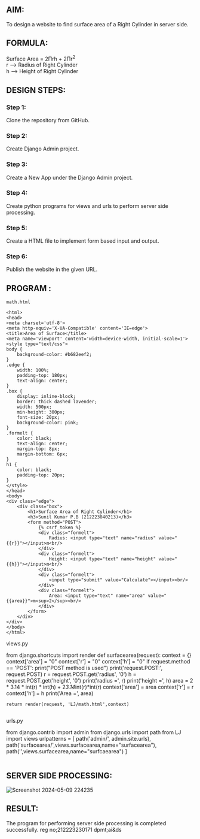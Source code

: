 ## AIM:
To design a website to find surface area of a Right Cylinder in server side.

## FORMULA:
Surface Area = 2Πrh + 2Πr<sup>2</sup>
<br>r --> Radius of Right Cylinder
<br>h --> Height of Right Cylinder

## DESIGN STEPS:

### Step 1:
Clone the repository from GitHub.

### Step 2:
Create Django Admin project.

### Step 3:
Create a New App under the Django Admin project.

### Step 4:
Create python programs for views and urls to perform server side processing.

### Step 5:
Create a HTML file to implement form based input and output.

### Step 6:
Publish the website in the given URL.

## PROGRAM :
```
math.html

<html>
<head>
<meta charset='utf-8'>
<meta http-equiv='X-UA-Compatible' content='IE=edge'>
<title>Area of Surface</title>
<meta name='viewport' content='width=device-width, initial-scale=1'>
<style type="text/css">
body {
    background-color: #b682eef2;
}
.edge {
    width: 100%;
    padding-top: 180px;
    text-align: center;
}
.box {
    display: inline-block;
    border: thick dashed lavender;
    width: 500px;
    min-height: 300px;
    font-size: 20px;
    background-color: pink;
}
.formelt {
    color: black;
    text-align: center;
    margin-top: 8px;
    margin-bottom: 6px;
}
h1 {
    color: black;
    padding-top: 20px;
}
</style>
</head>
<body>
<div class="edge">
    <div class="box">
        <h1>Surface Area of Right Cylinder</h1>
        <h3>Sunil Kumar P.B (212223040213)</h3>
        <form method="POST">
            {% csrf_token %}
            <div class="formelt">
                Radius: <input type="text" name="radius" value="{{r}}"></input>m<br/>
            </div>
            <div class="formelt">
                Height: <input type="text" name="height" value="{{h}}"></input>m<br/>
            </div>
            <div class="formelt">
                <input type="submit" value="Calculate"></input><br/>
            </div>
            <div class="formelt">
                Area: <input type="text" name="area" value="{{area}}">m<sup>2</sup><br/>
            </div>
        </form>
    </div>
</div>
</body>
</html>

```
views.py

from django.shortcuts import render
def surfacearea(request):
    context = {}
    context['area'] = "0"
    context['r'] = "0"
    context['h'] = "0"
    if request.method == 'POST':
        print("POST method is used")
        print('request.POST:', request.POST)
        r = request.POST.get('radius', '0') 
        h = request.POST.get('height', '0') 
        print('radius =', r)
        print('height =', h)
        area = 2 * 3.14 * int(r) * int(h) + 2*3.14*int(r)*int(r)
        context['area'] = area
        context['r'] = r
        context['h'] = h
        print('Area =', area)
    
    return render(request, 'LJ/math.html',context)

```
```
urls.py

from django.contrib import admin
from django.urls import path
from LJ import views
urlpatterns = [
    path('admin/', admin.site.urls),
    path('surfacearea/',views.surfacearea,name="surfacearea"),
    path('',views.surfacearea,name="surfcaearea")
]

```
```

## SERVER SIDE PROCESSING:
![Screenshot 2024-05-09 224235](https://github.com/23014287rithik/MathServer/assets/150985832/1dfae048-67f2-43f1-a950-172166b90590)



## RESULT:
The program for performing server side processing is completed successfully.
reg no;212223230171
dpmt;ai&ds
